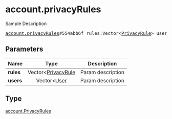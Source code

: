 # account.privacyRules

Sample Description

<pre>
<a href="../constructor/account.privacyRules.md">account.privacyRules</a>#554abb6f rules:Vector&lt;<a href="../type/PrivacyRule.md">PrivacyRule</a>&gt; users:Vector&lt;<a href="../type/User.md">User</a>&gt; = <a href="../type/account.PrivacyRules.md">account.PrivacyRules</a>;
</pre>

## Parameters

| Name | Type | Description |
|------|:----:|-------------|
| **rules** | Vector<[PrivacyRule](../type/PrivacyRule.md) | Param description |
| **users** | Vector<[User](../type/User.md) | Param description |

## Type

[account.PrivacyRules](../type/account.PrivacyRules.md)
